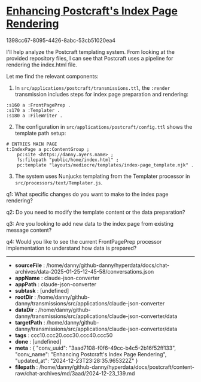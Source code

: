 # [Enhancing Postcraft's Index Page Rendering](https://claude.ai/chat/3aad7108-f0f6-49cc-b4c5-2b16f52ff133)

1398cc67-8095-4426-8abc-53cb51020ea4

 I'll help analyze the Postcraft templating system. From looking at the provided repository files, I can see that Postcraft uses a pipeline for rendering the index.html file.

Let me find the relevant components:

1. In `src/applications/postcraft/transmissions.ttl`, the `:render` transmission includes steps for index page preparation and rendering:

```turtle
:s160 a :FrontPagePrep . 
:s170 a :Templater .
:s180 a :FileWriter .
```

2. The configuration in `src/applications/postcraft/config.ttl` shows the template path setup:
```turtle
# ENTRIES MAIN PAGE
t:IndexPage a pc:ContentGroup ; 
    pc:site <https://danny.ayers.name> ;
    fs:filepath "public/home/index.html" ;
    pc:template "layouts/mediocre/templates/index-page_template.njk" .
```

3. The system uses Nunjucks templating from the Templater processor in `src/processors/text/Templater.js`.

q1: What specific changes do you want to make to the index page rendering?

q2: Do you need to modify the template content or the data preparation?

q3: Are you looking to add new data to the index page from existing message content?

q4: Would you like to see the current FrontPagePrep processor implementation to understand how data is prepared?

---

* **sourceFile** : /home/danny/github-danny/hyperdata/docs/chat-archives/data-2025-01-25-12-45-58/conversations.json
* **appName** : claude-json-converter
* **appPath** : claude-json-converter
* **subtask** : [undefined]
* **rootDir** : /home/danny/github-danny/transmissions/src/applications/claude-json-converter
* **dataDir** : /home/danny/github-danny/transmissions/src/applications/claude-json-converter/data
* **targetPath** : /home/danny/github-danny/transmissions/src/applications/claude-json-converter/data
* **tags** : ccc10.ccc20.ccc30.ccc40.ccc50
* **done** : [undefined]
* **meta** : {
  "conv_uuid": "3aad7108-f0f6-49cc-b4c5-2b16f52ff133",
  "conv_name": "Enhancing Postcraft's Index Page Rendering",
  "updated_at": "2024-12-23T23:28:35.965322Z"
}
* **filepath** : /home/danny/github-danny/hyperdata/docs/postcraft/content-raw/chat-archives/md/3aad/2024-12-23_139.md